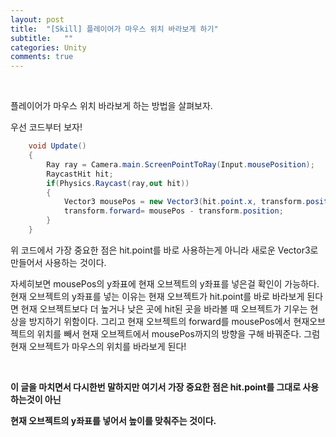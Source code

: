 ```yaml
---
layout: post
title:  "[Skill] 플레이어가 마우스 위치 바라보게 하기"
subtitle:   ""
categories: Unity
comments: true
---
```


<br>

플레이어가 마우스 위치 바라보게 하는 방법을 살펴보자.

우선 코드부터 보자!

```csharp
    void Update()
    {
        Ray ray = Camera.main.ScreenPointToRay(Input.mousePosition);
        RaycastHit hit;
        if(Physics.Raycast(ray,out hit))
        {
            Vector3 mousePos = new Vector3(hit.point.x, transform.position.y, hit.point.z);
            transform.forward= mousePos - transform.position;
        }
    }
```



위 코드에서 가장 중요한 점은 hit.point를 바로 사용하는게 아니라 새로운 Vector3로 만들어서 사용하는 것이다.

자세히보면 mousePos의 y좌표에 현재 오브젝트의 y좌표를 넣은걸 확인이 가능하다. 현재 오브젝트의 y좌표를 넣는 이유는 현재 오브젝트가 hit.point를 바로 바라보게 된다면 현재 오브젝트보다 더 높거나 낮은 곳에 hit된 곳을 바라볼 때 오브젝트가 기우는 현상을 방지하기 위함이다. 그리고 현재 오브젝트의 forward를 mousePos에서 현재오브젝트의 위치를 빼서 현재 오브젝트에서 mousePos까지의 방향을 구해 바꿔준다. 그럼 현재 오브젝트가 마우스의 위치를 바라보게 된다! 

<br>

**이 글을 마치면서 다시한번 말하지만 여기서 가장 중요한 점은 hit.point를 그대로 사용하는것이 아닌**

**현재 오브젝트의 y좌표를 넣어서 높이를 맞춰주는 것이다.**

